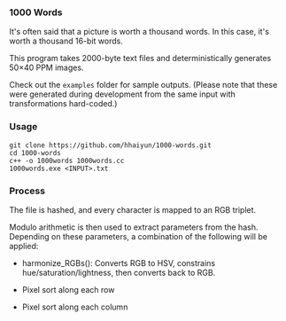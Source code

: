 ### 1000 Words
It's often said that a picture is worth a thousand words. In this case, it's worth a thousand 16-bit words.

This program takes 2000-byte text files and deterministically generates 50×40 PPM images.

Check out the ```examples``` folder for sample outputs. (Please note that these were generated during development from the same input with transformations hard-coded.)

### Usage
```
git clone https://github.com/hhaiyun/1000-words.git
cd 1000-words
c++ -o 1000words 1000words.cc
1000words.exe <INPUT>.txt
```

### Process
The file is hashed, and every character is mapped to an RGB triplet.

Modulo arithmetic is then used to extract parameters from the hash. Depending on these parameters, a combination of the following will be applied:

- harmonize_RGBs(): Converts RGB to HSV, constrains hue/saturation/lightness, then converts back to RGB.

- Pixel sort along each row

- Pixel sort along each column